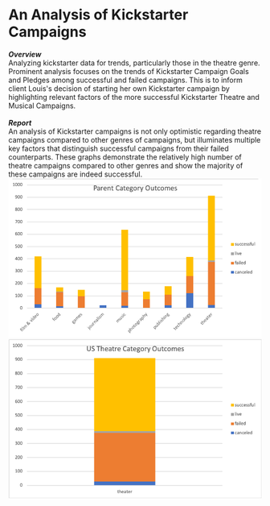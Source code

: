 # An Analysis of Kickstarter Campaigns
***Overview*** <br />
Analyzing kickstarter data for trends, particularly those in the theatre genre. 
Prominent analysis focuses on the trends of Kickstarter Campaign Goals and Pledges among successful and failed campaigns. 
This is to inform client Louis's decision of starting her own Kickstarter campaign by highlighting relevant factors of the more successful Kickstarter Theatre and Musical Campaigns.  <br />  <br />
***Report*** <br />
An analysis of Kickstarter campaigns is not only optimistic regarding theatre campaigns compared to other genres of campaigns, but illuminates multiple key factors that distinguish successful campaigns from their failed counterparts. These graphs demonstrate the relatively high number of theatre campaigns compared to other genres and show the majority of these campaigns are indeed successful. <br />
![](Parent_Category_Outcomes.png) ![](us_theatre_Outcomes.png) <br />

